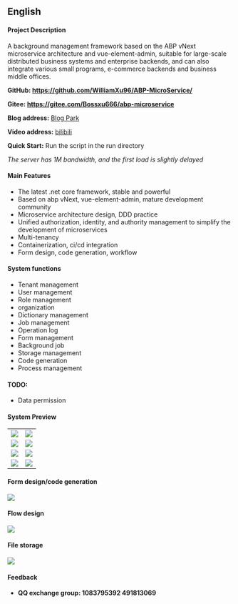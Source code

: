 ## English
#### Project Description
A background management framework based on the ABP vNext microservice architecture and vue-element-admin, suitable for large-scale distributed business systems and enterprise backends, and can also integrate various small programs, e-commerce backends and business middle offices.


**GitHub: https://github.com/WilliamXu96/ABP-MicroService/**

**Gitee: https://gitee.com/Bossxu666/abp-microservice**

**Blog address:** [Blog Park](https://www.cnblogs.com/william-xu/)

**Video address:** [bilibili](https://space.bilibili.com/702776220/channel/seriesdetail?sid=604812)

**Quick Start:**
Run the script in the run directory


*The server has 1M bandwidth, and the first load is slightly delayed*

#### Main Features
- The latest .net core framework, stable and powerful
- Based on abp vNext, vue-element-admin, mature development community
- Microservice architecture design, DDD practice
- Unified authorization, identity, and authority management to simplify the development of microservices
- Multi-tenancy
- Containerization, ci/cd integration
- Form design, code generation, workflow
#### System functions
- Tenant management
- User management
- Role management
- organization
- Dictionary management
- Job management
- Operation log
- Form management
- Background job
- Storage management
- Code generation
- Process management
#### TODO:
- Data permission
#### System Preview
<table>
    <tr>
        <td><img src="https://i.loli.net/2020/09/23/HSqvPoEt6IRNFek.png"/></td>
        <td><img src="https://i.loli.net/2020/08/07/7pLGg2VdFAvkZ4a.png"/></td>
    </tr>
    <tr>
        <td><img src="https://i.loli.net/2020/09/03/VkmaiMKYLW3wjOH.png"/></td>
        <td><img src="https://i.loli.net/2020/09/03/HplQKFo3a5Ee81x.png"/></td>
    </tr>
    <tr>
        <td><img src="https://i.loli.net/2020/06/16/LJS5Uy7owtNGfgK.png"/></td>
        <td><img src="https://i.loli.net/2020/06/16/yc1LUur8fKDlWgF.png"/></td>
    </tr>
    <tr>
        <td><img src="https://i.loli.net/2020/07/15/MulxvK7mePRJpLQ.png"/></td>
        <td><img src="https://i.loli.net/2020/06/22/UZcrAliMTv7JntO.png"/></td>
    </tr>
</table>

#### Form design/code generation
<img src="https://i.loli.net/2020/09/30/eGybATBz6874mq5.gif"/>

#### Flow design
<img src="https://s2.loli.net/2022/03/03/9ReEZNYSTiQBIvC.gif"/>

#### File storage
<img src="https://i.loli.net/2020/09/23/MgwR9oQWzmK5qGP.gif"/>

#### Feedback
- **QQ exchange group: 1083795392  491813069**